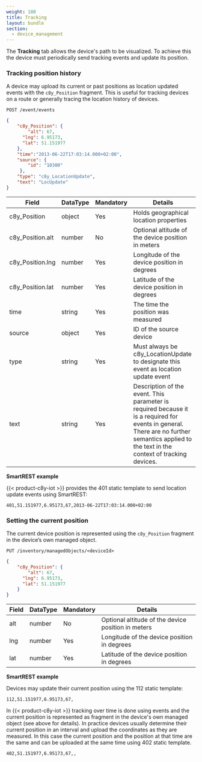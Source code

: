 ```yaml
---
weight: 180
title: Tracking
layout: bundle
section: 
  - device_management
---
```


The **Tracking** tab allows the device's path to be visualized. To achieve this the device must periodically send tracking events and update its position.

### Tracking position history

A device may upload its current or past positions as location updated events with the ```c8y_Position``` fragment. This is useful for tracking devices on a route or generally tracing the location history of devices.

```http
POST /event/events
```
```json
{
    "c8y_Position": {
    	"alt": 67,
      "lng": 6.95173,
      "lat": 51.151977
    },
    "time":"2013-06-22T17:03:14.000+02:00",
    "source": {
    	"id": "10300"
     },
    "type": "c8y_LocationUpdate",
    "text": "LocUpdate"
}
```

<table>
<colgroup>
<col width="20%">
<col width="10%">
<col width="10%">
<col width="60%">
</colgroup>
<thead>
<tr>
<th>Field</th>
<th>DataType</th>
<th>Mandatory</th>
<th>Details</th>
</tr>
</thead>
<tbody>
<tr>
<td>c8y_Position</td>
<td>object</td>
<td>Yes</td>
<td>Holds geographical location properties</td>
</tr>
<tr>
<td>c8y_Position.alt</td>
<td>number</td>
<td>No</td>
<td>Optional altitude of the device position in meters</td>
</tr>
<tr>
<td>c8y_Position.lng</td>
<td>number</td>
<td>Yes</td>
<td>Longitude of the device position in degrees</td>
</tr>
<tr>
<td>c8y_Position.lat</td>
<td>number</td>
<td>Yes</td>
<td>Latitude of the device position in degrees</td>
</tr>
<tr>
<td>time</td>
<td>string</td>
<td>Yes</td>
<td>The time the position was measured</td>
</tr>
<tr>
<td>source</td>
<td>object</td>
<td>Yes</td>
<td>ID of the source device</td>
</tr>
<tr>
<td>type</td>
<td>string</td>
<td>Yes</td>
<td>Must always be c8y_LocationUpdate to designate this event as location update event</td>
</tr>
<tr>
<td>text</td>
<td>string</td>
<td>Yes</td>
<td>Description of the event. This parameter is required because it is a required for events in general. There are no further semantics applied to the text in the context of tracking devices.</td>
</tr>
</tbody>
</table>

**SmartREST example**

{{< product-c8y-iot >}} provides the 401 static template to send location update events using SmartREST:

`401,51.151977,6.95173,67,2013-06-22T17:03:14.000+02:00`

### Setting the current position

The current device position is represented using the ```c8y_Position``` fragment in the device’s own managed object.

```http
PUT /inventory/managedObjects/<deviceId>
```
```json
{
    "c8y_Position": {
    	"alt": 67,
      "lng": 6.95173,
      "lat": 51.151977
    }
}
```

|Field|DataType|Mandatory|Details|
|----|----|----|----|
|alt|number|No|Optional altitude of the device position in meters|
|lng|number|Yes|Longitude of the device position in degrees|
|lat|number|Yes|Latitude of the device position in degrees|

**SmartREST example**

Devices may update their current position using the 112 static template:

`112,51.151977,6.95173,67,`


In {{< product-c8y-iot >}} tracking over time is done using events and the current position is represented as fragment in the device's own managed object (see above for details). In practice devices usually determine their current position in an interval and upload the coordinates as they are measured. In this case the current position and the position at that time are the same and can be uploaded at the same time using 402 static template.

`402,51.151977,6.95173,67,,`
